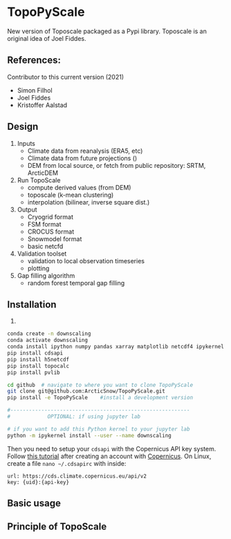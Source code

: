 # TopoPyScale
New version of Toposcale packaged as a Pypi library. Toposcale is an original idea of Joel Fiddes. 

**References:**
- 

Contributor to this current version (2021)
- Simon Filhol
- Joel Fiddes
- Kristoffer Aalstad

## Design

1. Inputs
    - Climate data from reanalysis (ERA5, etc)
    - Climate data from future projections ()
    - DEM from local source, or fetch from public repository: SRTM, ArcticDEM
2. Run TopoScale
    - compute derived values (from DEM)
    - toposcale (k-mean clustering)
    - interpolation (bilinear, inverse square dist.)
3. Output
    - Cryogrid format
    - FSM format
    - CROCUS format
    - Snowmodel format
    - basic netcfd
4. Validation toolset
    - validation to local observation timeseries
    - plotting
5. Gap filling algorithm
    - random forest temporal gap filling
    
## Installation

1. 
```bash
conda create -n downscaling
conda activate downscaling
conda install ipython numpy pandas xarray matplotlib netcdf4 ipykernel
pip install cdsapi
pip install h5netcdf
pip install topocalc
pip install pvlib

cd github  # navigate to where you want to clone TopoPyScale
git clone git@github.com:ArcticSnow/TopoPyScale.git
pip install -e TopoPyScale    #install a development version

#----------------------------------------------------------
#            OPTIONAL: if using jupyter lab

# if you want to add this Python kernel to your jupyter lab
python -m ipykernel install --user --name downscaling
```

Then you need to setup your `cdsapi` with the Copernicus API key system. Follow [this tutorial](https://cds.climate.copernicus.eu/api-how-to#install-the-cds-api-key) after creating an account with [Copernicus](https://cds.climate.copernicus.eu/). On Linux, create a file `nano ~/.cdsapirc` with inside:

```
url: https://cds.climate.copernicus.eu/api/v2
key: {uid}:{api-key}
```


## Basic usage

## Principle of TopoScale